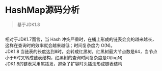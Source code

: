 # HashMap源码分析
> 基于JDK1.8  

![]()

相对于JDK1.7而言，当 Hash 冲突严重时，在桶上形成的链表会变的越来越长，这样在查询时的效率就会越来越低；时间复杂度为 O(N)。  
JDK1.8 当链表的长度达到8时，会转成红黑树，红黑树最大节点数是64，当节点小于6时又转成链表结构，红黑树的查询时间复杂度是O(logN)  
JDK1.8的链表采用尾插发，避免了扩容时头插法形成链表结构